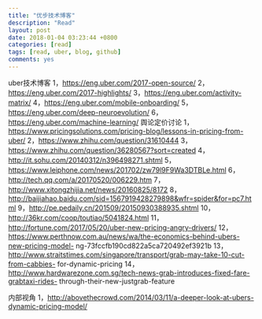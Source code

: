 ```yaml
---
title: "优步技术博客"
description: "Read"
layout: post
date: 2018-01-04 03:23:44 +0800
categories: [read]
tags: [read, uber, blog, github]
comments: yes
---
```


uber技术博客
  1，https://eng.uber.com/2017-open-source/
  2，https://eng.uber.com/2017-highlights/
  3，https://eng.uber.com/activity-matrix/
  4，https://eng.uber.com/mobile-onboarding/
  5，https://eng.uber.com/deep-neuroevolution/
  6，https://eng.uber.com/machine-learning/
  舆论定价讨论
  1，https://www.pricingsolutions.com/pricing-blog/lessons-in-pricing-from-uber/
  2，https://www.zhihu.com/question/31610444
  3，https://www.zhihu.com/question/36280567?sort=created
  4，http://it.sohu.com/20140312/n396498271.shtml
  5，https://www.leiphone.com/news/201702/zw79l9F9Wa3DTBLe.html
  6，http://tech.qq.com/a/20170520/006229.htm
  7，http://www.xitongzhijia.net/news/20160825/8172
  8，http://baijiahao.baidu.com/sid=1567919428279898&wfr=spider&for=pc7.html
  9，http://pe.pedaily.cn/201509/20150930388935.shtml
  10，http://36kr.com/coop/toutiao/5041824.html
  11，http://fortune.com/2017/05/20/uber-new-pricing-angry-drivers/
  12，https://www.perthnow.com.au/news/wa/the-economics-behind-ubers-new-pricing-model- ng-73fccfb190cd822a5ca720492ef3921b
  13，http://www.straitstimes.com/singapore/transport/grab-may-take-10-cut-from-cabbies- for-dynamic-pricing
  14，http://www.hardwarezone.com.sg/tech-news-grab-introduces-fixed-fare-grabtaxi-rides- through-their-new-justgrab-feature

内部视角
  1，http://abovethecrowd.com/2014/03/11/a-deeper-look-at-ubers-dynamic-pricing-model/
